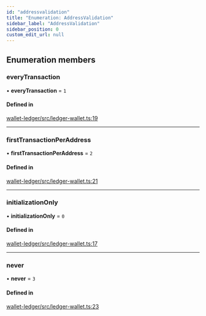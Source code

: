 ```yaml
---
id: "addressvalidation"
title: "Enumeration: AddressValidation"
sidebar_label: "AddressValidation"
sidebar_position: 0
custom_edit_url: null
---
```


## Enumeration members

### everyTransaction

• **everyTransaction** = `1`

#### Defined in

[wallet-ledger/src/ledger-wallet.ts:19](https://github.com/celo-org/celo-monorepo/tree/master/ledger-wallet.ts#L19)

___

### firstTransactionPerAddress

• **firstTransactionPerAddress** = `2`

#### Defined in

[wallet-ledger/src/ledger-wallet.ts:21](https://github.com/celo-org/celo-monorepo/tree/master/ledger-wallet.ts#L21)

___

### initializationOnly

• **initializationOnly** = `0`

#### Defined in

[wallet-ledger/src/ledger-wallet.ts:17](https://github.com/celo-org/celo-monorepo/tree/master/ledger-wallet.ts#L17)

___

### never

• **never** = `3`

#### Defined in

[wallet-ledger/src/ledger-wallet.ts:23](https://github.com/celo-org/celo-monorepo/tree/master/ledger-wallet.ts#L23)
